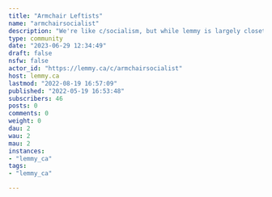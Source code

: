 ```yaml
---
title: "Armchair Leftists" 
name: "armchairsocialist"
description: "We're like c/socialism, but while lemmy is largely closeted armchair socialists, we're overt armchair socialists. Downvote anything that will actually help achieve socialism like direct action, meet ups, protests etc. Upvote content that will do bugger all. "
type: community
date: "2023-06-29 12:34:49"
draft: false
nsfw: false
actor_id: "https://lemmy.ca/c/armchairsocialist"
host: lemmy.ca
lastmod: "2022-08-19 16:57:09"
published: "2022-05-19 16:53:48"
subscribers: 46
posts: 0
comments: 0
weight: 0
dau: 2
wau: 2
mau: 2
instances:
- "lemmy_ca"
tags: 
- "lemmy_ca"

---
```

